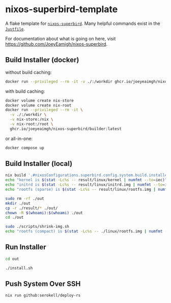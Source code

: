 # nixos-superbird-template

A flake template for [`nixos-superbird`](https://github.com/JoeyEamigh/nixos-superbird). Many helpful commands exist in the [`Justfile`](./Justfile).

For documentation about what is going on here, visit <https://github.com/JoeyEamigh/nixos-superbird>.

## Build Installer (docker)

without build caching:

```sh
docker run --privileged --rm -it -v ./:/workdir ghcr.io/joeyeaimgh/nixos-superbird/builder:latest
```

with build caching:

```sh
docker volume create nix-store
docker volume create nix-root
docker run --privileged --rm -it \
  -v ./:/workdir \
  -v nix-store:/nix \
  -v nix-root:/root \
  ghcr.io/joeyeaimgh/nixos-superbird/builder:latest
```

or all-in-one:

```sh
docker compose up
```

## Build Installer (local)

```sh
nix build '.#nixosConfigurations.superbird.config.system.build.installer' -j$(nproc) --show-trace
echo "kernel is $(stat -Lc%s -- result/linux/kernel | numfmt --to=iec)"
echo "initrd is $(stat -Lc%s -- result/linux/initrd.img | numfmt --to=iec)"
echo "rootfs (sparse) is $(stat -Lc%s -- result/linux/rootfs.img | numfmt --to=iec)"

sudo rm -rf ./out
mkdir ./out
cp -r ./result/* ./out/
chown -R $(whoami):$(whoami) ./out
cd ./out

sudo ./scripts/shrink-img.sh
echo "rootfs (compact) is $(stat -Lc%s -- ./linux/rootfs.img | numfmt --to=iec)"
```

## Run Installer

```sh
cd out

./install.sh
```

## Push System Over SSH

```sh
nix run github:serokell/deploy-rs
```
